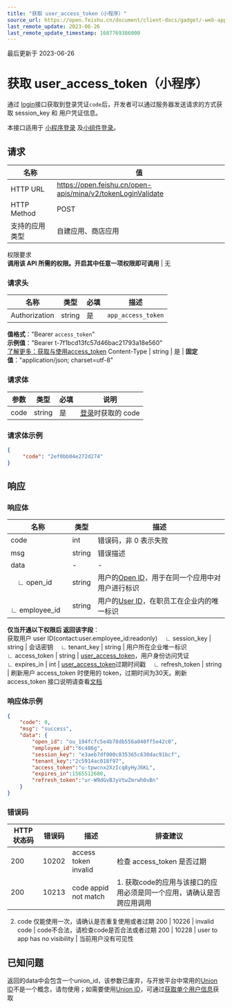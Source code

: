 ```yaml
---
title: "获取 user_access_token（小程序）"
source_url: https://open.feishu.cn/document/client-docs/gadget/-web-app-api/open-ability/login/code2session
last_remote_update: 2023-06-26
last_remote_update_timestamp: 1687769386000
---
```

最后更新于 2023-06-26

# 获取 user_access_token（小程序）

通过 [login](https://open.feishu.cn/document/uYjL24iN/uYzMuYzMuYzM)接口获取到登录凭证`code`后，开发者可以通过服务器发送请求的方式获取 session_key 和 用户凭证信息。

本接口适用于 [小程序登录](https://open.feishu.cn/document/uYjL24iN/uETO5QjLxkTO04SM5kDN) 及[小组件登录](https://open.feishu.cn/document/uAjLw4CM/uYjL24iN/block/guide/open-ability/block-login)。

## 请求
名称 | 值
---|---
HTTP URL | https://open.feishu.cn/open-apis/mina/v2/tokenLoginValidate
HTTP Method | POST
支持的应用类型 | 自建应用、商店应用
权限要求  
            **调用该 API 所需的权限。开启其中任意一项权限即可调用** | 无

### 请求头

名称 | 类型 | 必填 | 描述
--- | --- | --- | ---
Authorization | string | 是 | `app_access_token`  
**值格式**："Bearer `access_token`"  
**示例值**："Bearer t-7f1bcd13fc57d46bac21793a18e560"  
[了解更多：获取与使用access_token](https://open.feishu.cn/document/ukTMukTMukTM/uMTNz4yM1MjLzUzM)
Content-Type | string | 是 | **固定值**："application/json; charset=utf-8"

### 请求体
参数 | 类型 | 必填 | 说明 
-- | -- | -- | -- 
code | string | 是 | [登录](https://open.feishu.cn/document/uYjL24iN/uYzMuYzMuYzM)时获取的 code

### 请求体示例
```json
{
     "code": "2ef0bb04e272d274"
}
```

## 响应
### 响应体

名称 | 类型 | 描述
--- | --- | ---
code | int | 错误码，非 0 表示失败
msg | string | 错误描述
data | \- | \-
&emsp;∟&nbsp;open_id | string | 用户的[Open ID](https://open.feishu.cn/document/home/user-identity-introduction/open-id)，用于在同一个应用中对用户进行标识
&emsp;∟&nbsp;employee_id | string | 用户的[User ID](https://open.feishu.cn/document/home/user-identity-introduction/user-id)，在职员工在企业内的唯一标识   
**仅当开通以下权限后 返回该字段**：  
获取用户 user ID(contact:user.employee_id:readonly)
&emsp;∟&nbsp;session_key | string | 会话密钥
&emsp;∟&nbsp;tenant_key | string | 用户所在企业唯一标识
&emsp;∟&nbsp;access_token | string | [user_access_token](https://open.feishu.cn/document/ukTMukTMukTM/uMTNz4yM1MjLzUzM)，用户身份访问凭证
&emsp;∟&nbsp;expires_in | int | [user_access_token](https://open.feishu.cn/document/ukTMukTMukTM/uMTNz4yM1MjLzUzM)过期时间戳
&emsp;∟&nbsp;refresh_token | string | 刷新用户 access_token 时使用的 token，过期时间为30天。刷新access_token 接口说明请查看[文档](https://open.feishu.cn/document/uAjLw4CM/ukTMukTMukTM/reference/authen-v1/authen/refresh_access_token)

### 响应体示例
```json
{
    "code": 0,
    "msg": "success",
    "data": {
    	"open_id": "ou_194fcfc5e4b78db556a040ff5e42c0",
    	"employee_id":"6c486g",
    	"session_key": "e3aeb7df000c835365c630dac91bcf",
    	"tenant_key":"2c5914ac018f97",
    	"access_token":"u-tpwcnx2XzIcq8yHyJ6KL",
    	"expires_in":1565512680,
    	"refresh_token":"ur-W9dGvBJyVtwZmrwh0vBn"
    }
}
```

### 错误码

HTTP状态码 | 错误码 | 描述 | 排查建议
--- | --- | --- | ---
200 | 10202 | access token invalid | 检查 access_token 是否过期
200 | 10213 | code appid not match | 1. 获取code的应用与该接口的应用必须是同一个应用，请确认是否跨应用调用  
2. code 仅能使用一次，请确认是否重复使用或者过期
200 | 10226 | invalid code | code不合法，请检查code是否合法或者过期
200 | 10228 | user to app has no visibility | 当前用户没有可见性

## 已知问题
返回的data中会包含一个union_id，该参数已废弃，与开放平台中常用的[Union ID](https://open.feishu.cn/document/home/user-identity-introduction/union-id)不是一个概念，请勿使用；如需要使用[Union ID](https://open.feishu.cn/document/home/user-identity-introduction/union-id)，可通过[获取单个用户信息](https://open.feishu.cn/document/uAjLw4CM/ukTMukTMukTM/reference/contact-v3/user/get)获取
